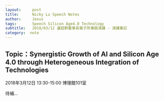 ```yaml
---
layout:     post
title:      Nicky Lu Speech Notes
author:     Jexus
tags: 		Speech Silicon Age4.0 Technology
subtitle:   2018/03/12 盧超群董事長電子所專題演講 - 演講筆記
category:  note
---
```


## Topic：Synergistic Growth of AI and Silicon Age 4.0 through Heterogeneous Integration of Technologies

2018年3月12日 13:30-15:00 博理館101室

待補...